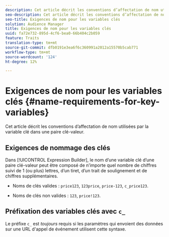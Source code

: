 ```yaml
---
description: Cet article décrit les conventions d’affectation de nom utilisées par la variable clé dans une paire clé-valeur.
seo-description: Cet article décrit les conventions d’affectation de nom utilisées par la variable clé dans une paire clé-valeur.
seo-title: Exigences de nom pour les variables clés
solution: Audience Manager
title: Exigences de nom pour les variables clés
uuid: fa72e732-895d-4cf6-bea0-66b404c2b059
feature: Traits
translation-type: tm+mt
source-git-commit: dfb0191e3ea6f6c360991a2012a15570b5cab771
workflow-type: tm+mt
source-wordcount: '124'
ht-degree: 12%

---
```



# Exigences de nom pour les variables clés {#name-requirements-for-key-variables}

Cet article décrit les conventions d’affectation de nom utilisées par la variable clé dans une paire clé-valeur.

## Exigences de nommage des clés

<!-- c_tb_key_name_requirements.xml -->

Dans [!UICONTROL Expression Builder], le nom d’une variable clé d’une paire clé-valeur peut être composé de n’importe quel nombre de chiffres suivi de 1 (ou plus) lettres, d’un tiret, d’un trait de soulignement et de chiffres supplémentaires.

* Noms de clés valides : `price123`, `123price`, `price-123`, `c_price123`.

* Noms de clés non valides : `123`, `price!123`.

## Préfixation des variables clés avec `c_`

Le préfixe `c_` est *toujours* requis si les paramètres qui envoient des données sur une URL d&#39;appel de événement utilisent cette syntaxe.